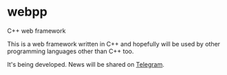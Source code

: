 # webpp
C++ web framework

This is a web framework written in C++ and hopefully will be used by other programming languages other than C++ too.

It's being developed. News will be shared on [Telegram](https://t.me/webpp).
